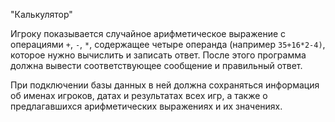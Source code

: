"Калькулятор"

Игроку показывается случайное арифметическое выражение с операциями `+`, `-`, `*`, содержащее четыре операнда (например `35+16*2-4)`, которое нужно вычислить и записать ответ. После этого программа должна вывести соответствующее сообщение и правильный ответ.

При подключении базы данных в ней должна сохраняться информация об именах игроков, датах и результатах всех игр, а также о предлагавшихся арифметических выражениях и их значениях.

